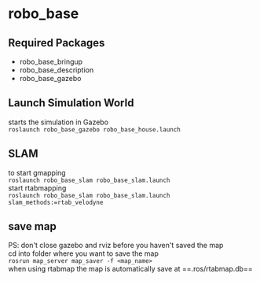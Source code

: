 # robo_base

## Required Packages
- robo_base_bringup
- robo_base_description
- robo_base_gazebo

## Launch Simulation World
starts the simulation in Gazebo  
`roslaunch robo_base_gazebo robo_base_house.launch`   

## SLAM 
to start gmapping  
`roslaunch robo_base_slam robo_base_slam.launch`  
start rtabmapping  
`roslaunch robo_base_slam robo_base_slam.launch slam_methods:=rtab_velodyne `  

## save map
PS: don't close gazebo and rviz before you haven't saved the map  
cd into folder where you want to save the map  
`rosrun map_server map_saver -f <map_name>`  
when using rtabmap the map is automatically save at ==.ros/rtabmap.db==  


